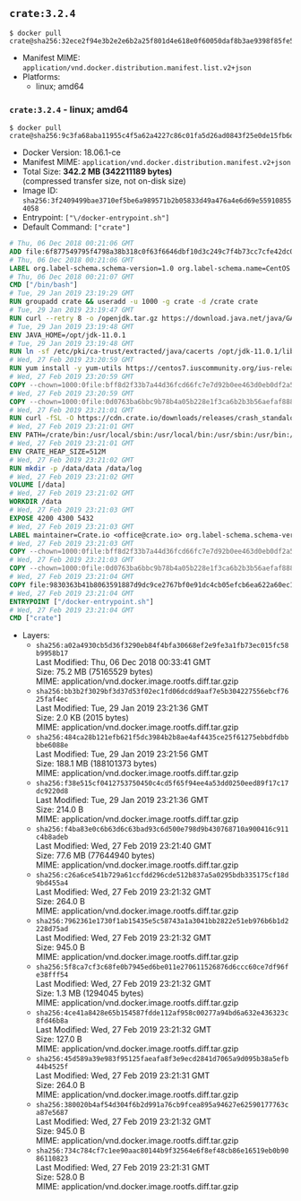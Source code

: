 ## `crate:3.2.4`

```console
$ docker pull crate@sha256:32ece2f94e3b2e2e6b2a25f801d4e618e0f60050daf8b3ae9398f85fe5fc8f9d
```

-	Manifest MIME: `application/vnd.docker.distribution.manifest.list.v2+json`
-	Platforms:
	-	linux; amd64

### `crate:3.2.4` - linux; amd64

```console
$ docker pull crate@sha256:9c3fa68aba11955c4f5a62a4227c86c01fa5d26ad0843f25e0de15fb6d4674ab
```

-	Docker Version: 18.06.1-ce
-	Manifest MIME: `application/vnd.docker.distribution.manifest.v2+json`
-	Total Size: **342.2 MB (342211189 bytes)**  
	(compressed transfer size, not on-disk size)
-	Image ID: `sha256:3f2409499bae3710ef5be6a989571b2b05833d49a476a4e6d69e559108554058`
-	Entrypoint: `["\/docker-entrypoint.sh"]`
-	Default Command: `["crate"]`

```dockerfile
# Thu, 06 Dec 2018 00:21:06 GMT
ADD file:6f877549795f4798a38b318c0f63f6646dbf10d3c249c7f4b73cc7cfe42dc0f5 in / 
# Thu, 06 Dec 2018 00:21:06 GMT
LABEL org.label-schema.schema-version=1.0 org.label-schema.name=CentOS Base Image org.label-schema.vendor=CentOS org.label-schema.license=GPLv2 org.label-schema.build-date=20181205
# Thu, 06 Dec 2018 00:21:07 GMT
CMD ["/bin/bash"]
# Tue, 29 Jan 2019 23:19:29 GMT
RUN groupadd crate && useradd -u 1000 -g crate -d /crate crate
# Tue, 29 Jan 2019 23:19:47 GMT
RUN curl --retry 8 -o /openjdk.tar.gz https://download.java.net/java/GA/jdk11/13/GPL/openjdk-11.0.1_linux-x64_bin.tar.gz     && echo "7a6bb980b9c91c478421f865087ad2d69086a0583aeeb9e69204785e8e97dcfd */openjdk.tar.gz" | sha256sum -c -     && tar -C /opt -zxf /openjdk.tar.gz     && rm /openjdk.tar.gz
# Tue, 29 Jan 2019 23:19:48 GMT
ENV JAVA_HOME=/opt/jdk-11.0.1
# Tue, 29 Jan 2019 23:19:48 GMT
RUN ln -sf /etc/pki/ca-trust/extracted/java/cacerts /opt/jdk-11.0.1/lib/security/cacerts
# Wed, 27 Feb 2019 23:20:59 GMT
RUN yum install -y yum-utils https://centos7.iuscommunity.org/ius-release.rpm     && yum makecache     && yum install -y python36u openssl     && yum clean all     && rm -rf /var/cache/yum     && curl -fSL -O https://cdn.crate.io/downloads/releases/crate-3.2.4.tar.gz     && curl -fSL -O https://cdn.crate.io/downloads/releases/crate-3.2.4.tar.gz.asc     && export GNUPGHOME="$(mktemp -d)"     && gpg --keyserver hkp://keyserver.ubuntu.com:80 --recv-keys 90C23FC6585BC0717F8FBFC37FAAE51A06F6EAEB     && gpg --batch --verify crate-3.2.4.tar.gz.asc crate-3.2.4.tar.gz     && rm -rf "$GNUPGHOME" crate-3.2.4.tar.gz.asc     && tar -xf crate-3.2.4.tar.gz -C /crate --strip-components=1     && rm crate-3.2.4.tar.gz     && ln -sf /usr/bin/python3.6 /usr/bin/python3     && ln -sf /usr/bin/python3.6 /usr/bin/python
# Wed, 27 Feb 2019 23:20:59 GMT
COPY --chown=1000:0file:bff8d2f33b7a44d36fcd66fc7e7d92b0ee463d0eb0df2a56e42511d4f1b3e9b2 in /crate/config/crate.yml 
# Wed, 27 Feb 2019 23:20:59 GMT
COPY --chown=1000:0file:0d0763ba6bbc9b78b4a05b228e1f3ca6b2b3b56aefaf888ab848f021062291d1 in /crate/config/log4j2.properties 
# Wed, 27 Feb 2019 23:21:01 GMT
RUN curl -fSL -O https://cdn.crate.io/downloads/releases/crash_standalone_0.24.2    && curl -fSL -O https://cdn.crate.io/downloads/releases/crash_standalone_0.24.2.asc     && export GNUPGHOME="$(mktemp -d)"     && gpg --keyserver hkp://keyserver.ubuntu.com:80 --recv-keys 90C23FC6585BC0717F8FBFC37FAAE51A06F6EAEB     && gpg --batch --verify crash_standalone_0.24.2.asc crash_standalone_0.24.2     && rm -rf "$GNUPGHOME" crash_standalone_0.24.2.asc     && mv crash_standalone_0.24.2 /usr/local/bin/crash     && chmod +x /usr/local/bin/crash
# Wed, 27 Feb 2019 23:21:01 GMT
ENV PATH=/crate/bin:/usr/local/sbin:/usr/local/bin:/usr/sbin:/usr/bin:/sbin:/bin
# Wed, 27 Feb 2019 23:21:01 GMT
ENV CRATE_HEAP_SIZE=512M
# Wed, 27 Feb 2019 23:21:02 GMT
RUN mkdir -p /data/data /data/log
# Wed, 27 Feb 2019 23:21:02 GMT
VOLUME [/data]
# Wed, 27 Feb 2019 23:21:02 GMT
WORKDIR /data
# Wed, 27 Feb 2019 23:21:03 GMT
EXPOSE 4200 4300 5432
# Wed, 27 Feb 2019 23:21:03 GMT
LABEL maintainer=Crate.io <office@crate.io> org.label-schema.schema-version=1.0 org.label-schema.build-date=2019-02-25T13:06:13.643255059+00:00 org.label-schema.name=crate org.label-schema.description=CrateDB is a distributed SQL database handles massive amounts of machine data in real-time. org.label-schema.url=https://crate.io/products/cratedb/ org.label-schema.vcs-url=https://github.com/crate/docker-crate org.label-schema.vendor=Crate.io org.label-schema.version=3.2.4
# Wed, 27 Feb 2019 23:21:03 GMT
COPY --chown=1000:0file:bff8d2f33b7a44d36fcd66fc7e7d92b0ee463d0eb0df2a56e42511d4f1b3e9b2 in /crate/config/crate.yml 
# Wed, 27 Feb 2019 23:21:03 GMT
COPY --chown=1000:0file:0d0763ba6bbc9b78b4a05b228e1f3ca6b2b3b56aefaf888ab848f021062291d1 in /crate/config/log4j2.properties 
# Wed, 27 Feb 2019 23:21:04 GMT
COPY file:9830363b41b8063591887d9dc9ce2767bf0e91dc4cb05efcb6ea622a60ec15e3 in / 
# Wed, 27 Feb 2019 23:21:04 GMT
ENTRYPOINT ["/docker-entrypoint.sh"]
# Wed, 27 Feb 2019 23:21:04 GMT
CMD ["crate"]
```

-	Layers:
	-	`sha256:a02a4930cb5d36f3290eb84f4bfa30668ef2e9fe3a1fb73ec015fc58b9958b17`  
		Last Modified: Thu, 06 Dec 2018 00:33:41 GMT  
		Size: 75.2 MB (75165529 bytes)  
		MIME: application/vnd.docker.image.rootfs.diff.tar.gzip
	-	`sha256:bb3b2f3029bf3d37d53f02ec1fd06dcdd9aaf7e5b304227556ebcf7625faf4ec`  
		Last Modified: Tue, 29 Jan 2019 23:21:36 GMT  
		Size: 2.0 KB (2015 bytes)  
		MIME: application/vnd.docker.image.rootfs.diff.tar.gzip
	-	`sha256:484ca28b121efb621f5dc3984b2b8ae4af4435ce25f61275ebbdfdbbbbe6088e`  
		Last Modified: Tue, 29 Jan 2019 23:21:56 GMT  
		Size: 188.1 MB (188101373 bytes)  
		MIME: application/vnd.docker.image.rootfs.diff.tar.gzip
	-	`sha256:f38e515cf0412753750450c4cd5f65f94ee4a53dd0250eed89f17c17dc9220d8`  
		Last Modified: Tue, 29 Jan 2019 23:21:36 GMT  
		Size: 214.0 B  
		MIME: application/vnd.docker.image.rootfs.diff.tar.gzip
	-	`sha256:f4ba83e0c6b63d6c63bad93c6d500e798d9b430768710a900416c911c4b8adeb`  
		Last Modified: Wed, 27 Feb 2019 23:21:40 GMT  
		Size: 77.6 MB (77644940 bytes)  
		MIME: application/vnd.docker.image.rootfs.diff.tar.gzip
	-	`sha256:c26a6ce541b729a61ccfdd296cde512b837a5a0295bdb335175cf18d9bd455a4`  
		Last Modified: Wed, 27 Feb 2019 23:21:32 GMT  
		Size: 264.0 B  
		MIME: application/vnd.docker.image.rootfs.diff.tar.gzip
	-	`sha256:7962361e1730f1ab15435e5c58743a1a3041bb2822e51eb976b6b1d2228d75ad`  
		Last Modified: Wed, 27 Feb 2019 23:21:32 GMT  
		Size: 945.0 B  
		MIME: application/vnd.docker.image.rootfs.diff.tar.gzip
	-	`sha256:5f8ca7cf3c68fe0b7945ed6be011e270611526876d6ccc60ce7df96fe38fff54`  
		Last Modified: Wed, 27 Feb 2019 23:21:32 GMT  
		Size: 1.3 MB (1294045 bytes)  
		MIME: application/vnd.docker.image.rootfs.diff.tar.gzip
	-	`sha256:4ce41a8428e65b154587fdde112af958c00277a94bd6a632e436323c8fd46b8a`  
		Last Modified: Wed, 27 Feb 2019 23:21:32 GMT  
		Size: 127.0 B  
		MIME: application/vnd.docker.image.rootfs.diff.tar.gzip
	-	`sha256:45d589a39e983f95125faeafa8f3e9ecd2841d7065a9d095b38a5efb44b4525f`  
		Last Modified: Wed, 27 Feb 2019 23:21:31 GMT  
		Size: 264.0 B  
		MIME: application/vnd.docker.image.rootfs.diff.tar.gzip
	-	`sha256:380020b4af54d304f6b2d991a76cb9fcea895a94627e62590177763ca87e5687`  
		Last Modified: Wed, 27 Feb 2019 23:21:32 GMT  
		Size: 945.0 B  
		MIME: application/vnd.docker.image.rootfs.diff.tar.gzip
	-	`sha256:734c784cf7c1ee90aac80144b9f32564e6f8ef48cb86e16519eb0b9086110823`  
		Last Modified: Wed, 27 Feb 2019 23:21:31 GMT  
		Size: 528.0 B  
		MIME: application/vnd.docker.image.rootfs.diff.tar.gzip
